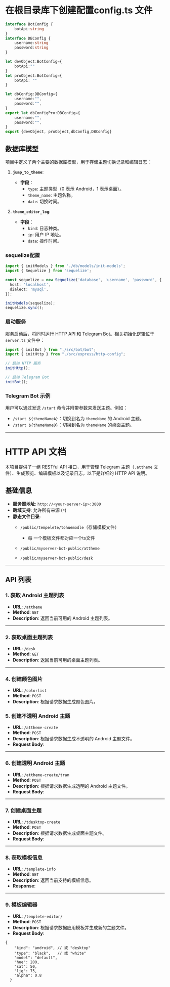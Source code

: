 # 在根目录库下创建配置config.ts 文件
```typescript
interface BotConfig {
    botApi:string
}
interface DBConfig {
    username:string
    password:string
}

let devObject:BotConfig={
    botApi:""
}
let proObject:BotConfig={
    botApi: ""
}

let dbConfig:DBConfig={
    username:"",
    password:"",
}
export let dbConfigPro:DBConfig={
    username:"",
    password:"",
}
export {devObject, proObject,dbConfig,DBConfig}
```
## 数据库模型
项目中定义了两个主要的数据库模型，用于存储主题切换记录和编辑日志：

1. **`jump_to_theme`**:
    - **字段**：
        - `type`: 主题类型（0 表示 Android，1 表示桌面）。
        - `theme_name`: 主题名称。
        - `date`: 切换时间。

2. **`theme_editor_log`**:
    - **字段**：
        - `kind`: 日志种类。
        - `ip`: 用户 IP 地址。
        - `date`: 操作时间。

### sequelize配置
```typescript
import { initModels } from './db/models/init-models';
import { Sequelize } from 'sequelize';

const sequelize = new Sequelize('database', 'username', 'password', {
  host: 'localhost',
  dialect: 'mysql',
});

initModels(sequelize);
sequelize.sync();
```

### 启动服务

服务启动后，将同时运行 HTTP API 和 Telegram Bot。相关初始化逻辑位于 `server.ts` 文件中：

```typescript
import { initBot } from "./src/bot/bot";
import { initHttp } from "./src/express/http-config";

// 启动 HTTP 服务
initHttp();

// 启动 Telegram Bot
initBot();
```

### Telegram Bot 示例
用户可以通过发送 `/start` 命令并附带参数来发送主题。例如：

- `/start ${themeNameA}`：切换到名为 `themeName` 的 Android 主题。
- `/start ${themeNameD}`：切换到名为 `themeName` 的桌面主题。

---

# HTTP API 文档

本项目提供了一组 RESTful API 接口，用于管理 Telegram 主题（`.attheme` 文件）、生成预览、编辑模板以及记录日志。以下是详细的 HTTP API 说明。

## 基础信息

- **服务器地址**: `http://<your-server-ip>:3000`
- **跨域支持**: 允许所有来源 (`*`)
- **静态文件目录**:
    - `/public/tempelete/tohuemodle`（存储模板文件）
      - 每 一个模板文件都对应一个ts文件

    - `/public/myserver-bot-public/attheme`
    - `/public/myserver-bot-public/desk`
---

## API 列表

### 1. 获取 Android 主题列表
- **URL**: `/attheme`
- **Method**: `GET`
- **Description**: 返回当前可用的 Android 主题列表。
---

### 2. 获取桌面主题列表
- **URL**: `/desk`
- **Method**: `GET`
- **Description**: 返回当前可用的桌面主题列表。

---

### 4. 创建颜色图片
- **URL**: `/colorlist`
- **Method**: `POST`
- **Description**: 根据请求数据生成颜色图片。

### 5. 创建不透明 Android 主题
- **URL**: `/attheme-create`
- **Method**: `POST`
- **Description**: 根据请求数据生成不透明的 Android 主题文件。
- **Request Body**:
---

### 6. 创建透明 Android 主题
- **URL**: `/attheme-create/tran`
- **Method**: `POST`
- **Description**: 根据请求数据生成透明的 Android 主题文件。
- **Request Body**:

---

### 7. 创建桌面主题
- **URL**: `/tdesktop-create`
- **Method**: `POST`
- **Description**: 根据请求数据生成桌面主题文件。
- **Request Body**:

---

### 8. 获取模板信息
- **URL**: `/templete-info`
- **Method**: `GET`
- **Description**: 返回当前支持的模板信息。
- **Response**:

---

### 9. 模板编辑器
- **URL**: `/templete-editor/`
- **Method**: `POST`
- **Description**: 根据请求数据应用模板并生成新的主题文件。
- **Request Body**:
```]
{
    "kind": "android", // 或 "desktop"
    "type": "black",   // 或 "white"
    "model": "default",
    "hue": 200,
    "sat": 50,
    "lig": 75,
    "alpha": 0.8
  }
```
